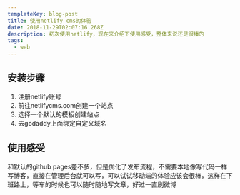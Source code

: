 ```yaml
---
templateKey: blog-post
title: 使用netlify cms的体验
date: 2018-11-29T02:07:16.268Z
description: 初次使用netlify，现在来介绍下使用感受，整体来说还是很棒的
tags:
  - web
---
```

## 安装步骤

1. 注册netlify账号
2. 前往netlifycms.com创建一个站点
3. 选择一个默认的模板创建站点
4. 去godaddy上面绑定自定义域名

## 使用感受

和默认的github pages差不多，但是优化了发布流程，不需要本地像写代码一样写博客，直接在管理后台就可以写，可以试试移动端的体验应该会很棒，这样在下班路上，等车的时候也可以随时随地写文章，好过一直刷微博

